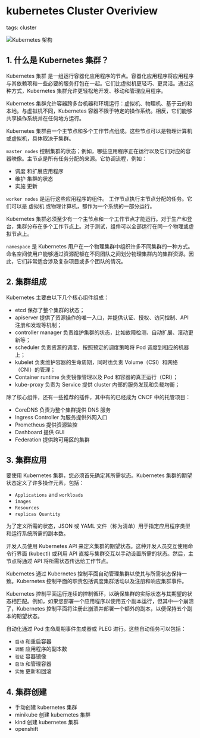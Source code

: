 #  kubernetes Cluster Overiview
tags: cluster



![Kubernetes 架构](https://i-blog.csdnimg.cn/blog_migrate/8fbe404cff54a8b3ce0300d841b9ce91.png)


##  1. 什么是 Kubernetes 集群？
Kubernetes 集群 是一组运行容器化应用程序的节点。容器化应用程序将应用程序与其依赖项和一些必要的服务打包在一起。它们比虚拟机更轻巧、更灵活。通过这种方式，Kubernetes 集群允许更轻松地开发、移动和管理应用程序。 

Kubernetes 集群允许容器跨多台机器和环境运行：虚拟机、物理机、基于云的和本地。与虚拟机不同，Kubernetes 容器不限于特定的操作系统。相反，它们能够共享操作系统并在任何地方运行。

Kubernetes 集群由一个主节点和多个工作节点组成。这些节点可以是物理计算机或虚拟机，具体取决于集群。

`master nodes` 控制集群的状态；例如，哪些应用程序正在运行以及它们对应的容器映像。主节点是所有任务分配的来源。它协调流程，例如：

 - 调度 和扩展应用程序
 - 维护 集群的状态
 - 实施 更新

`worker nodes` 是运行这些应用程序的组件。 工作节点执行主节点分配的任务。它们可以是 虚拟机 或物理计算机，都作为一个系统的一部分运行。

Kubernetes 集群必须至少有一个主节点和一个工作节点才能运行。对于生产和登台，集群分布在多个工作节点上。对于测试，组件可以全部运行在同一个物理或虚拟节点上。

`namespace`  是 Kubernetes 用户在一个物理集群中组织许多不同集群的一种方式。 命名空间使用户能够通过资源配额在不同团队之间划分物理集群内的集群资源。因此，它们非常适合涉及复杂项目或多个团队的情况。 

##  2. 集群组成

Kubernetes 主要由以下几个核心组件组成：

 - etcd 保存了整个集群的状态；
 - apiserver 提供了资源操作的唯一入口，并提供认证、授权、访问控制、API 注册和发现等机制；
 - controller manager 负责维护集群的状态，比如故障检测、自动扩展、滚动更新等；
 - scheduler 负责资源的调度，按照预定的调度策略将 Pod 调度到相应的机器上；
 - kubelet 负责维护容器的生命周期，同时也负责 Volume（CSI）和网络（CNI）的管理；
 - Container runtime 负责镜像管理以及 Pod 和容器的真正运行（CRI）；
 - kube-proxy 负责为 Service 提供 cluster 内部的服务发现和负载均衡；

除了核心组件，还有一些推荐的插件，其中有的已经成为 CNCF 中的托管项目：

 - CoreDNS 负责为整个集群提供 DNS 服务
 - Ingress Controller 为服务提供外网入口
 - Prometheus 提供资源监控
 - Dashboard 提供 GUI
 - Federation 提供跨可用区的集群

##  3. 集群应用
要使用 Kubernetes 集群，您必须首先确定其所需状态。Kubernetes 集群的期望状态定义了许多操作元素，包括：

 - `Applications` and `workloads`
 - `images`
 - `Resources`
 - `replicas Quantity`

为了定义所需的状态，JSON 或 YAML 文件（称为清单）用于指定应用程序类型和运行系统所需的副本数。

开发人员使用 Kubernetes API 来定义集群的期望状态。这种开发人员交互使用命令行界面 (kubectl) 或利用 API 直接与集群交互以手动设置所需的状态。然后，主节点将通过 API 将所需状态传达给工作节点。

Kubernetes 通过 Kubernetes 控制平面自动管理集群以使其与所需状态保持一致。Kubernetes 控制平面的职责包括调度集群活动以及注册和响应集群事件。

Kubernetes 控制平面运行连续的控制循环，以确保集群的实际状态与其期望的状态相匹配。例如，如果您部署一个应用程序以使用五个副本运行，但其中一个崩溃了，Kubernetes 控制平面将注册此崩溃并部署一个额外的副本，以便保持五个副本的期望状态。

自动化通过 Pod 生命周期事件生成器或 PLEG 进行。这些自动任务可以包括：

 - `启动` 和重启容器
 - `调整` 应用程序的副本数
 - `验证` 容器镜像
 - `启动` 和管理容器
 - `实施` 更新和回滚

##  4. 集群创建

 - 手动创建 kubernetes 集群
 - minikube 创建 kubernetes 集群
 - kind  创建 kubernetes 集群
 - openshift



